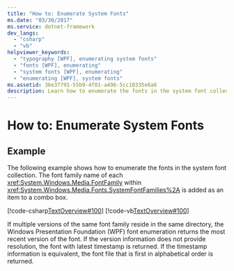 ```yaml
---
title: "How to: Enumerate System Fonts"
ms.date: "03/30/2017"
ms.service: dotnet-framework
dev_langs:
  - "csharp"
  - "vb"
helpviewer_keywords:
  - "typography [WPF], enumerating system fonts"
  - "fonts [WPF], enumerating"
  - "system fonts [WPF], enumerating"
  - "enumerating [WPF], system fonts"
ms.assetid: 36e37791-55b9-4f01-a496-5cc10335e6a6
description: Learn how to enumerate the fonts in the system font collection and have each font family name within SystemFontFamilies added as an item to a combo box.
---
```

# How to: Enumerate System Fonts

## Example

The following example shows how to enumerate the fonts in the system font collection. The font family name of each <xref:System.Windows.Media.FontFamily> within <xref:System.Windows.Media.Fonts.SystemFontFamilies%2A> is added as an item to a combo box.

[!code-csharp[TextOverview#100](~/samples/snippets/csharp/VS_Snippets_Wpf/TextOverview/CSharp/Window1.xaml.cs#100)]
[!code-vb[TextOverview#100](~/samples/snippets/visualbasic/VS_Snippets_Wpf/TextOverview/visualbasic/window1.xaml.vb#100)]

If multiple versions of the same font family reside in the same directory, the Windows Presentation Foundation (WPF) font enumeration returns the most recent version of the font. If the version information does not provide resolution, the font with latest timestamp is returned. If the timestamp information is equivalent, the font file that is first in alphabetical order is returned.
